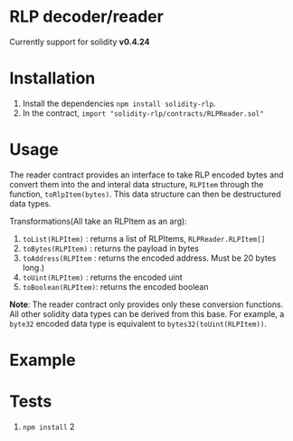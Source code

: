 # RLP decoder/reader
  Currently support for solidity **v0.4.24**  

# Installation
1. Install the dependencies `npm install solidity-rlp`.
2. In the contract, `import "solidity-rlp/contracts/RLPReader.sol"`

# Usage
The reader contract provides an interface to take RLP encoded bytes and convert them into the
and interal data structure, `RLPItem` through the function, `toRlpItem(bytes)`. This data structure can then be
destructured data types.

Transformations(All take an RLPItem as an arg):  
1. `toList(RLPItem)` : returns a list of RLPItems, `RLPReader.RLPItem[]`
2. `toBytes(RLPItem)` : returns the payload in bytes
3. `toAddress(RLPItem` : returns the encoded address. Must be 20 bytes long.)
4. `toUint(RLPItem)` : returns the encoded uint
5. `toBoolean(RLPItem)`: returns the encoded boolean

**Note**: The reader contract only provides only these conversion functions. All other solidity data types can be derived from
this base. For example, a `byte32` encoded data type is equivalent to `bytes32(toUint(RLPItem))`.

# Example


# Tests
1. `npm install`
2
